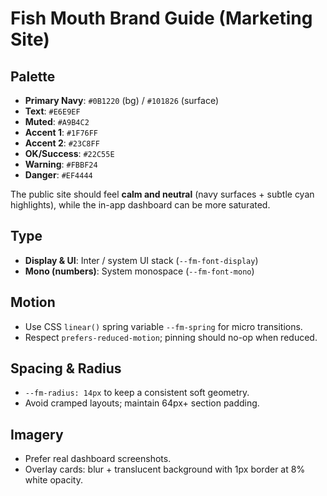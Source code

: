 # Fish Mouth Brand Guide (Marketing Site)

## Palette
- **Primary Navy**: `#0B1220` (bg) / `#101826` (surface)
- **Text**: `#E6E9EF`
- **Muted**: `#A9B4C2`
- **Accent 1**: `#1F76FF`
- **Accent 2**: `#23C8FF`
- **OK/Success**: `#22C55E`
- **Warning**: `#FBBF24`
- **Danger**: `#EF4444`

The public site should feel **calm and neutral** (navy surfaces + subtle cyan highlights),
while the in-app dashboard can be more saturated.

## Type
- **Display & UI**: Inter / system UI stack (`--fm-font-display`)
- **Mono (numbers)**: System monospace (`--fm-font-mono`)

## Motion
- Use CSS `linear()` spring variable `--fm-spring` for micro transitions.
- Respect `prefers-reduced-motion`; pinning should no-op when reduced.

## Spacing & Radius
- `--fm-radius: 14px` to keep a consistent soft geometry.
- Avoid cramped layouts; maintain 64px+ section padding.

## Imagery
- Prefer real dashboard screenshots.
- Overlay cards: blur + translucent background with 1px border at 8% white opacity.